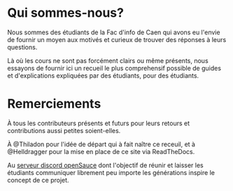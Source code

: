 # Qui sommes-nous?

Nous sommes des étudiants de la Fac d'info de Caen qui avons eu l'envie de fournir un moyen aux motivés et curieux de trouver des réponses à leurs questions.

Là où les cours ne sont pas forcément clairs ou même présents, nous essayons de fournir ici un recueil le plus comprehensif possible de guides et d'explications expliquées par des étudiants, pour des étudiants.


# Remerciements


À tous les contributeurs présents et futurs pour leurs retours et contributions aussi petites soient-elles.

À @Thiladon pour l'idée de départ qui à fait naître ce receuil, et à @Helldragger pour la mise en place de ce site via ReadTheDocs.

Au [serveur discord openSauce](https://discord.gg/Sv62XEs) dont l'objectif de réunir et laisser les étudiants communiquer librement peu importe les générations inspire le concept de ce projet.